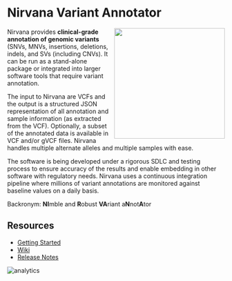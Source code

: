 # Nirvana Variant Annotator

<img align="right" src="https://github.com/Illumina/Nirvana/wiki/images/NirvanaCartoon.png" width="256" />

Nirvana provides **clinical-grade annotation of genomic variants** (SNVs, MNVs, insertions, deletions, indels, and SVs (including CNVs). It can be run as a stand-alone package or integrated into larger software tools that require variant annotation.

The input to Nirvana are VCFs and the output is a structured JSON representation of all annotation and sample information (as extracted from the VCF). Optionally, a subset of the annotated data is available in VCF and/or gVCF files. Nirvana handles multiple alternate alleles and multiple samples with ease.

The software is being developed under a rigorous SDLC and testing process to ensure accuracy of the results and enable embedding in other software with regulatory needs. Nirvana uses a continuous integration pipeline where millions of variant annotations are monitored against baseline values on a daily basis.

Backronym: **NI**mble and **R**obust **VA**riant a**N**not**A**tor
<br clear=left>

## Resources

* [Getting Started](https://github.com/Illumina/Nirvana/wiki/Getting-Started)
* [Wiki](https://github.com/Illumina/Nirvana/wiki)
* [Release Notes](https://github.com/Illumina/Nirvana/releases)

![analytics](https://ga-beacon.appspot.com/UA-82078326-1/Nirvana/readme?pixel)
